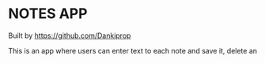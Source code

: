 # NOTES APP

Built by https://github.com/Dankiprop

This is an app where users can enter text to each note and save it, delete an 
